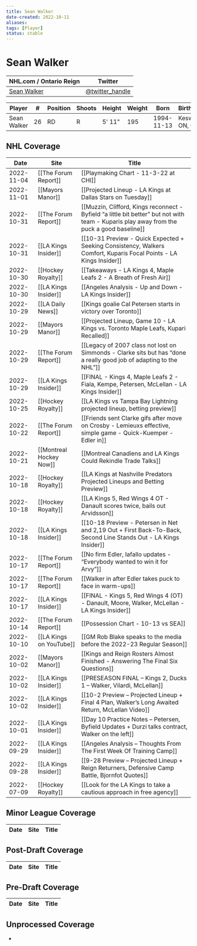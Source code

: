 ```yaml
---
title: Sean Walker
date-created: 2022-10-11
aliases: 
tags: [Player]
status: stable
---
```


# Sean Walker

NHL.com / Ontario Reign | Twitter
-|-
[Sean Walker](https://www.nhl.com/player/sean-walker-8480336) | [@twitter_handle](https://twitter.com/)

Player | \# | Position | Shoots | Height | Weight | Born | Birthplace | Draft 
-|-|-|-|-|-|-|-|-
Sean Walker | 26 | RD | R | 5' 11" | 195 | 1994-11-13 | Keswick, ON, CAN


## NHL  Coverage
| Date       | Site                    | Title                                                                                                                                     |
| ---------- | ----------------------- | ----------------------------------------------------------------------------------------------------------------------------------------- |
| 2022-11-04 | [[The Forum Report]]    | [[Playmaking Chart - 11-3-22 at CHI]]                                                                                                     |
| 2022-11-01 | [[Mayors Manor]]        | [[Projected Lineup - LA Kings at Dallas Stars on Tuesday]]                                                                                |
| 2022-10-31 | [[The Forum Report]]    | [[Muzzin, Clifford, Kings reconnect - Byfield “a little bit better” but not with team - Kuparis play away from the puck a good baseline]] |
| 2022-10-31 | [[LA Kings Insider]]    | [[10-31 Preview - Quick Expected + Seeking Consistency, Walkers Comfort, Kuparis Focal Points - LA Kings Insider]]                        |
| 2022-10-30 | [[Hockey Royalty]]      | [[Takeaways - LA Kings 4, Maple Leafs 2 - A Breath of Fresh Air]]                                                                         |
| 2022-10-30 | [[LA Kings Insider]]    | [[Angeles Analysis - Up and Down - LA Kings Insider]]                                                                                     |
| 2022-10-29 | [[LA Daily News]]       | [[Kings goalie Cal Petersen starts in victory over Toronto]]                                                                              |
| 2022-10-29 | [[Mayors Manor]]        | [[Projected Lineup, Game 10 - LA Kings vs. Toronto Maple Leafs, Kupari Recalled]]                                                         |
| 2022-10-29 | [[The Forum Report]]    | [[Legacy of 2007 class not lost on Simmonds - Clarke sits but has “done a really good job of adapting to the NHL”]]                       |
| 2022-10-29 | [[LA Kings Insider]]    | [[FINAL - Kings 4, Maple Leafs 2 - Fiala, Kempe, Petersen, McLellan - LA Kings Insider]]                                                  |
| 2022-10-25 | [[Hockey Royalty]]      | [[LA Kings vs Tampa Bay Lightning projected lineup, betting preview]]                                                                     |
| 2022-10-22 | [[The Forum Report]]    | [[Friends sent Clarke gifs after move on Crosby - Lemieuxs effective, simple game - Quick-Kuemper - Edler in]]                            |
| 2022-10-21 | [[Montreal Hockey Now]] | [[Montreal Canadiens and LA Kings Could Rekindle Trade Talks]]                                                                            |
| 2022-10-18 | [[Hockey Royalty]]      | [[LA Kings at Nashville Predators Projected Lineups and Betting Preview]]                                                                 |
| 2022-10-18 | [[Hockey Royalty]]      | [[LA Kings 5, Red Wings 4 OT - Danault scores twice, bails out Arvidsson]]                                                                |
| 2022-10-18 | [[LA Kings Insider]]    | [[10-18 Preview - Petersen in Net and 2,19 Out + First Back-To-Back, Second Line Stands Out - LA Kings Insider]]                          |
| 2022-10-17 | [[The Forum Report]]    | [[No firm Edler, Iafallo updates - “Everybody wanted to win it for Arvy”]]                                                                |
| 2022-10-17 | [[The Forum Report]]    | [[Walker in after Edler takes puck to face in warm-ups]]                                                                                  |
| 2022-10-17 | [[LA Kings Insider]]    | [[FINAL - Kings 5, Red Wings 4 (OT) - Danault, Moore, Walker, McLellan - LA Kings Insider]]                                               |
| 2022-10-14 | [[The Forum Report]]    | [[Possession Chart - 10-13 vs SEA]]                                                                                                       |
| 2022-10-10 | [[LA Kings on YouTube]] | [[GM Rob Blake speaks to the media before the 2022-23 Regular Season]]                                                                    |
| 2022-10-02 | [[Mayors Manor]]        | [[Kings and Reign Rosters Almost Finished - Answering The Final Six Questions]]                                                           |
| 2022-10-02 | [[LA Kings Insider]]    | [[PRESEASON FINAL – Kings 2, Ducks 1 – Walker, Vilardi, McLellan]]                                                                        |
| 2022-10-02 | [[LA Kings Insider]]    | [[10-2 Preview – Projected Lineup + Final 4 Plan, Walker’s Long Awaited Return, McLellan Video]]                                          |
| 2022-10-01 | [[LA Kings Insider]]    | [[Day 10 Practice Notes – Petersen, Byfield Updates + Durzi talks contract, Walker on the left]]                                          |
| 2022-09-29 | [[LA Kings Insider]]    | [[Angeles Analysis – Thoughts From The First Week Of Training Camp]]                                                                      |
| 2022-09-28 | [[LA Kings Insider]]    | [[9-28 Preview – Projected Lineup + Reign Returners, Defensive Camp Battle, Bjornfot Quotes]]                                             |
| 2022-07-09 | [[Hockey Royalty]] | [[Look for the LA Kings to take a cautious approach in free agency]]


## Minor League Coverage
Date | Site |  Title
---|---|---



## Post-Draft Coverage
Date | Site |  Title
---|---|---



## Pre-Draft Coverage
Date | Site |  Title
---|---|---


## Unprocessed Coverage
- 
